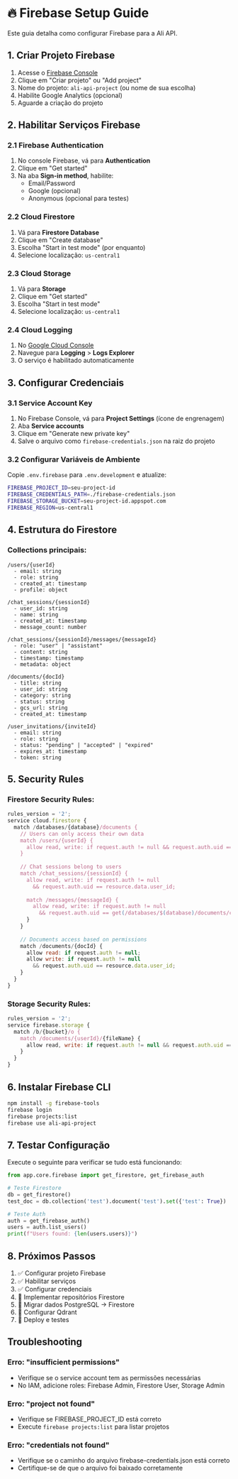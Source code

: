 # 🔥 Firebase Setup Guide

Este guia detalha como configurar Firebase para a Ali API.

## 1. Criar Projeto Firebase

1. Acesse o [Firebase Console](https://console.firebase.google.com/)
2. Clique em "Criar projeto" ou "Add project"
3. Nome do projeto: `ali-api-project` (ou nome de sua escolha)
4. Habilite Google Analytics (opcional)
5. Aguarde a criação do projeto

## 2. Habilitar Serviços Firebase

### 2.1 Firebase Authentication
1. No console Firebase, vá para **Authentication**
2. Clique em "Get started"
3. Na aba **Sign-in method**, habilite:
   - Email/Password
   - Google (opcional)
   - Anonymous (opcional para testes)

### 2.2 Cloud Firestore
1. Vá para **Firestore Database**
2. Clique em "Create database"
3. Escolha "Start in test mode" (por enquanto)
4. Selecione localização: `us-central1`

### 2.3 Cloud Storage
1. Vá para **Storage**
2. Clique em "Get started"
3. Escolha "Start in test mode"
4. Selecione localização: `us-central1`

### 2.4 Cloud Logging
1. No [Google Cloud Console](https://console.cloud.google.com/)
2. Navegue para **Logging** > **Logs Explorer**
3. O serviço é habilitado automaticamente

## 3. Configurar Credenciais

### 3.1 Service Account Key
1. No Firebase Console, vá para **Project Settings** (ícone de engrenagem)
2. Aba **Service accounts**
3. Clique em "Generate new private key"
4. Salve o arquivo como `firebase-credentials.json` na raiz do projeto

### 3.2 Configurar Variáveis de Ambiente
Copie `.env.firebase` para `.env.development` e atualize:

```bash
FIREBASE_PROJECT_ID=seu-project-id
FIREBASE_CREDENTIALS_PATH=./firebase-credentials.json
FIREBASE_STORAGE_BUCKET=seu-project-id.appspot.com
FIREBASE_REGION=us-central1
```

## 4. Estrutura do Firestore


### Collections principais:
```
/users/{userId}
  - email: string
  - role: string
  - created_at: timestamp
  - profile: object

/chat_sessions/{sessionId}
  - user_id: string
  - name: string
  - created_at: timestamp
  - message_count: number

/chat_sessions/{sessionId}/messages/{messageId}
  - role: "user" | "assistant"
  - content: string
  - timestamp: timestamp
  - metadata: object

/documents/{docId}
  - title: string
  - user_id: string
  - category: string
  - status: string
  - gcs_url: string
  - created_at: timestamp

/user_invitations/{inviteId}
  - email: string
  - role: string
  - status: "pending" | "accepted" | "expired"
  - expires_at: timestamp
  - token: string
```

## 5. Security Rules

### Firestore Security Rules:
```javascript
rules_version = '2';
service cloud.firestore {
  match /databases/{database}/documents {
    // Users can only access their own data
    match /users/{userId} {
      allow read, write: if request.auth != null && request.auth.uid == userId;
    }
    
    // Chat sessions belong to users
    match /chat_sessions/{sessionId} {
      allow read, write: if request.auth != null 
        && request.auth.uid == resource.data.user_id;
      
      match /messages/{messageId} {
        allow read, write: if request.auth != null 
          && request.auth.uid == get(/databases/$(database)/documents/chat_sessions/$(sessionId)).data.user_id;
      }
    }
    
    // Documents access based on permissions
    match /documents/{docId} {
      allow read: if request.auth != null;
      allow write: if request.auth != null 
        && request.auth.uid == resource.data.user_id;
    }
  }
}
```

### Storage Security Rules:
```javascript
rules_version = '2';
service firebase.storage {
  match /b/{bucket}/o {
    match /documents/{userId}/{fileName} {
      allow read, write: if request.auth != null && request.auth.uid == userId;
    }
  }
}
```

## 6. Instalar Firebase CLI

```bash
npm install -g firebase-tools
firebase login
firebase projects:list
firebase use ali-api-project
```

## 7. Testar Configuração

Execute o seguinte para verificar se tudo está funcionando:

```python
from app.core.firebase import get_firestore, get_firebase_auth

# Teste Firestore
db = get_firestore()
test_doc = db.collection('test').document('test').set({'test': True})

# Teste Auth
auth = get_firebase_auth()
users = auth.list_users()
print(f"Users found: {len(users.users)}")
```

## 8. Próximos Passos

1. ✅ Configurar projeto Firebase
2. ✅ Habilitar serviços
3. ✅ Configurar credenciais
4. 🔄 Implementar repositórios Firestore
5. 🔄 Migrar dados PostgreSQL → Firestore
6. 🔄 Configurar Qdrant
7. 🔄 Deploy e testes

## Troubleshooting

### Erro: "insufficient permissions"
- Verifique se o service account tem as permissões necessárias
- No IAM, adicione roles: Firebase Admin, Firestore User, Storage Admin

### Erro: "project not found"
- Verifique se FIREBASE_PROJECT_ID está correto
- Execute `firebase projects:list` para listar projetos

### Erro: "credentials not found"
- Verifique se o caminho do arquivo firebase-credentials.json está correto
- Certifique-se de que o arquivo foi baixado corretamente